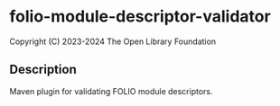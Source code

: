 # folio-module-descriptor-validator

Copyright (C) 2023-2024 The Open Library Foundation

## Description
Maven plugin for validating FOLIO module descriptors.
